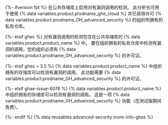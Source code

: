 {%- ifversion fpt %}
在公共存储库上启用对有漏洞调用的检测。 此分析也可用于使用 {% data variables.product.prodname_ghe_cloud %} 并已获得许可 {% data variables.product.prodname_GH_advanced_security %} 的组织所拥有的私有仓库。

{%- elsif ghec %}
对有漏洞调用的检测包含在公共存储库的 {% data variables.product.product_name %} 中。 要在组织拥有的私有仓库中检测有漏洞的调用，您的组织必须有 {% data variables.product.prodname_GH_advanced_security %} 的许可证。

{%- elsif ghes > 3.5 %}
{% data variables.product.product_name %} 中组织拥有的存储库可以检测有漏洞的调用。 此功能需要 {% data variables.product.prodname_GH_advanced_security %} 的许可证。

{%- elsif ghae-issue-6076 %}
{% data variables.product.product_name %} 中组织拥有的存储库可以检测有漏洞的调用。 这是一项 {% data variables.product.prodname_GH_advanced_security %} 功能（在测试版期间免费）。

{%- endif %} {% data reusables.advanced-security.more-info-ghas %}
